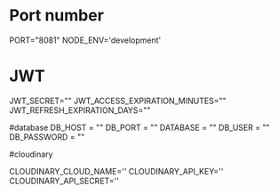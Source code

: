 # Port number
PORT="8081"
NODE_ENV='development'

# JWT
JWT_SECRET=""
JWT_ACCESS_EXPIRATION_MINUTES=""
JWT_REFRESH_EXPIRATION_DAYS=""

#database
DB_HOST = ""
DB_PORT = ""
DATABASE = ""
DB_USER = ""
DB_PASSWORD = ""

#cloudinary

CLOUDINARY_CLOUD_NAME=''
CLOUDINARY_API_KEY=''
CLOUDINARY_API_SECRET=''
